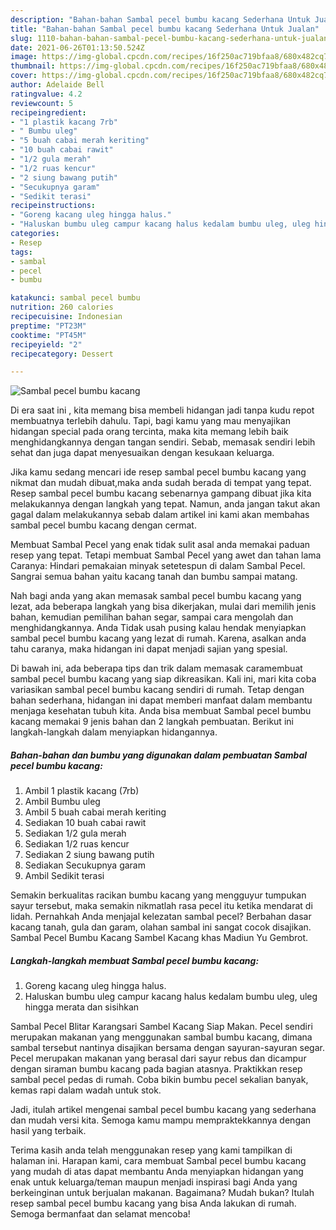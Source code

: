 ```yaml
---
description: "Bahan-bahan Sambal pecel bumbu kacang Sederhana Untuk Jualan"
title: "Bahan-bahan Sambal pecel bumbu kacang Sederhana Untuk Jualan"
slug: 1110-bahan-bahan-sambal-pecel-bumbu-kacang-sederhana-untuk-jualan
date: 2021-06-26T01:13:50.524Z
image: https://img-global.cpcdn.com/recipes/16f250ac719bfaa8/680x482cq70/sambal-pecel-bumbu-kacang-foto-resep-utama.jpg
thumbnail: https://img-global.cpcdn.com/recipes/16f250ac719bfaa8/680x482cq70/sambal-pecel-bumbu-kacang-foto-resep-utama.jpg
cover: https://img-global.cpcdn.com/recipes/16f250ac719bfaa8/680x482cq70/sambal-pecel-bumbu-kacang-foto-resep-utama.jpg
author: Adelaide Bell
ratingvalue: 4.2
reviewcount: 5
recipeingredient:
- "1 plastik kacang 7rb"
- " Bumbu uleg"
- "5 buah cabai merah keriting"
- "10 buah cabai rawit"
- "1/2 gula merah"
- "1/2 ruas kencur"
- "2 siung bawang putih"
- "Secukupnya garam"
- "Sedikit terasi"
recipeinstructions:
- "Goreng kacang uleg hingga halus."
- "Haluskan bumbu uleg campur kacang halus kedalam bumbu uleg, uleg hingga merata dan sisihkan"
categories:
- Resep
tags:
- sambal
- pecel
- bumbu

katakunci: sambal pecel bumbu 
nutrition: 260 calories
recipecuisine: Indonesian
preptime: "PT23M"
cooktime: "PT45M"
recipeyield: "2"
recipecategory: Dessert

---
```



![Sambal pecel bumbu kacang](https://img-global.cpcdn.com/recipes/16f250ac719bfaa8/680x482cq70/sambal-pecel-bumbu-kacang-foto-resep-utama.jpg)

Di era  saat ini , kita memang bisa membeli hidangan jadi tanpa kudu repot membuatnya terlebih dahulu. Tapi, bagi kamu yang mau menyajikan hidangan special pada orang tercinta, maka kita memang lebih baik menghidangkannya dengan tangan sendiri. Sebab, memasak sendiri lebih sehat dan juga dapat menyesuaikan dengan kesukaan keluarga.

Jika kamu sedang mencari ide resep sambal pecel bumbu kacang yang nikmat dan mudah dibuat,maka anda sudah berada di tempat yang tepat. Resep sambal pecel bumbu kacang  sebenarnya gampang dibuat jika kita melakukannya dengan langkah yang tepat. Namun, anda jangan takut akan gagal dalam melakukannya 
sebab dalam artikel ini kami akan membahas sambal pecel bumbu kacang dengan cermat.  

Membuat Sambal Pecel yang enak tidak sulit asal anda memakai paduan resep yang tepat. Tetapi membuat Sambal Pecel yang awet dan tahan lama Caranya: Hindari pemakaian minyak setetespun di dalam Sambal Pecel. Sangrai semua bahan yaitu kacang tanah dan bumbu sampai matang.

Nah bagi anda yang akan memasak sambal pecel bumbu kacang yang lezat, ada beberapa langkah yang bisa dikerjakan, mulai dari memilih jenis bahan, kemudian pemilihan bahan segar, sampai cara mengolah dan menghidangkannya. Anda Tidak usah pusing kalau hendak menyiapkan sambal pecel bumbu kacang yang lezat di rumah. Karena, asalkan anda  tahu caranya, maka hidangan ini dapat menjadi sajian yang spesial.

Di bawah ini, ada beberapa tips dan trik dalam memasak caramembuat sambal pecel bumbu kacang yang siap dikreasikan. Kali ini, mari kita coba variasikan sambal pecel bumbu kacang sendiri di rumah. Tetap dengan bahan sederhana, hidangan ini dapat memberi manfaat dalam membantu menjaga kesehatan tubuh kita. Anda bisa membuat Sambal pecel bumbu kacang memakai 9 jenis bahan dan 2 langkah pembuatan. Berikut ini langkah-langkah dalam menyiapkan hidangannya.

<!--inarticleads1-->

##### Bahan-bahan dan bumbu yang digunakan dalam pembuatan Sambal pecel bumbu kacang:

1. Ambil 1 plastik kacang (7rb)
1. Ambil  Bumbu uleg
1. Ambil 5 buah cabai merah keriting
1. Sediakan 10 buah cabai rawit
1. Sediakan 1/2 gula merah
1. Sediakan 1/2 ruas kencur
1. Sediakan 2 siung bawang putih
1. Sediakan Secukupnya garam
1. Ambil Sedikit terasi


Semakin berkualitas racikan bumbu kacang yang mengguyur tumpukan sayur tersebut, maka semakin nikmatlah rasa pecel itu ketika mendarat di lidah. Pernahkah Anda menjajal kelezatan sambal pecel? Berbahan dasar kacang tanah, gula dan garam, olahan sambal ini sangat cocok disajikan. Sambal Pecel Bumbu Kacang Sambel Kacang khas Madiun Yu Gembrot. 

<!--inarticleads2-->

##### Langkah-langkah membuat Sambal pecel bumbu kacang:

1. Goreng kacang uleg hingga halus.
1. Haluskan bumbu uleg campur kacang halus kedalam bumbu uleg, uleg hingga merata dan sisihkan


Sambal Pecel Blitar Karangsari Sambel Kacang Siap Makan. Pecel sendiri merupakan makanan yang menggunakan sambal bumbu kacang, dimana sambal tersebut nantinya disajikan bersama dengan sayuran-sayuran segar. Pecel merupakan makanan yang berasal dari sayur rebus dan dicampur dengan siraman bumbu kacang pada bagian atasnya. Praktikkan resep sambal pecel pedas di rumah. Coba bikin bumbu pecel sekalian banyak, kemas rapi dalam wadah untuk stok. 

Jadi, itulah artikel mengenai  sambal pecel bumbu kacang  yang sederhana dan mudah versi kita. Semoga kamu mampu mempraktekkannya dengan hasil yang terbaik. 

Terima kasih anda telah menggunakan resep yang kami tampilkan di halaman ini. Harapan kami, cara membuat  Sambal pecel bumbu kacang yang mudah di atas dapat membantu Anda menyiapkan hidangan yang enak untuk keluarga/teman maupun menjadi inspirasi bagi Anda yang berkeinginan untuk berjualan makanan. Bagaimana? Mudah bukan? Itulah resep sambal pecel bumbu kacang yang bisa Anda lakukan di rumah. Semoga bermanfaat dan selamat mencoba!

